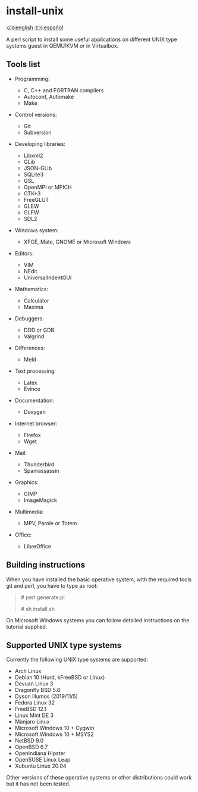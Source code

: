 install-unix
============

:gb:[english](README.md) :es:[español](README.es.md)

A perl script to install some useful applications on different UNIX type
systems guest in QEMU/KVM or in Virtualbox.

Tools list
----------

* Programming:
  * C, C++ and FORTRAN compilers
  * Autoconf, Automake
  * Make  

* Control versions:
  * Git
  * Subversion

* Developing libraries:
  * Libxml2
  * GLib
  * JSON-GLib
  * SQLite3
  * GSL
  * OpenMPI or MPICH
  * GTK+3
  * FreeGLUT
  * GLEW
  * GLFW
  * SDL2

* Windows system:
  * XFCE, Mate, GNOME or Microsoft Windows

* Editors:
  * VIM
  * NEdit
  * UniversalIndentGUI

* Mathematics:
  * Galculator
  * Maxima

* Debuggers:
  * DDD or GDB
  * Valgrind

* Differences:
  * Meld

* Text processing:
  * Latex
  * Evince

* Documentation:
  * Doxygen

* Internet browser:
  * Firefox
  * Wget

* Mail:
  * Thunderbird
  * Spamassassin

* Graphics:
  * GIMP
  * ImageMagick

* Multimedia:
  * MPV, Parole or Totem

* Office:
  * LibreOffice

Building instructions
---------------------

When you have installed the basic operative system, with the required tools git
and perl, you have to type as root:

> \# perl generate.pl
>
> \# sh install.sh

On Microsoft Windows systems you can follow detailed instructions on the
tutorial supplied.

Supported UNIX type systems
---------------------------

Currently the following UNIX type systems are supported:

* Arch Linux
* Debian 10 (Hurd, kFreeBSD or Linux) 
* Devuan Linux 3
* Dragonfly BSD 5.8
* Dyson Illumos (2019/11/5)
* Fedora Linux 32
* FreeBSD 12.1
* Linux Mint DE 3
* Manjaro Linux
* Microsoft Windows 10 + Cygwin
* Microsoft Windows 10 + MSYS2
* NetBSD 9.0
* OpenBSD 6.7
* OpenIndiana Hipster
* OpenSUSE Linux Leap
* Xubuntu Linux 20.04

Other versions of these operative systems or other distributions could work but 
it has not been tested.
